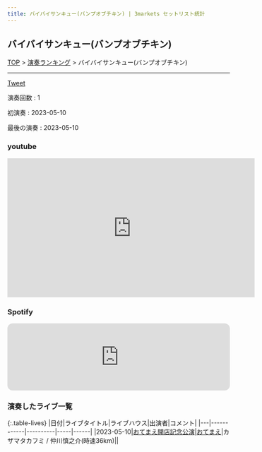 ```yaml
---
title: バイバイサンキュー(バンプオブチキン) | 3markets セットリスト統計
---
```

## バイバイサンキュー(バンプオブチキン)


[TOP](/setlist/) > [演奏ランキング](songs.html) > バイバイサンキュー(バンプオブチキン)

___

<a href="https://twitter.com/share?ref_src=twsrc%5Etfw" data-text="3markets[ ]セットリスト > バイバイサンキュー(バンプオブチキン)" class="twitter-share-button" data-via="3markets" data-hashtags="3markets" data-related="3markets" data-show-count="false">Tweet</a>

演奏回数
: 1

初演奏
: 2023-05-10

最後の演奏
: 2023-05-10





### youtube
<iframe width="560" height="315" src="https://www.youtube.com/embed/LFr1uIaGe7A" title="YouTube video player" frameborder="0" allow="accelerometer; autoplay; clipboard-write; encrypted-media; gyroscope; picture-in-picture; web-share" allowfullscreen></iframe>





### Spotify
<iframe style="border-radius:12px" src="https://open.spotify.com/embed/track/1GemuQICfUiJoMwn9xnmlz?utm_source=generator" width="100%" height="152" frameBorder="0" allowfullscreen="" allow="autoplay; clipboard-write; encrypted-media; fullscreen; picture-in-picture" loading="lazy"></iframe>





### 演奏したライブ一覧

{:.table-lives}
|日付|ライブタイトル|ライブハウス|出演者|コメント|
|---|------------|----------|-----|------|
|<span class="nowrap">2023-05-10</span>|[おてまえ開店記念公演](live066.html)|[おてまえ](livehouse058.html)|カザマタカフミ / 仲川慎之介(時速36km)||



<script async src="https://platform.twitter.com/widgets.js" charset="utf-8"></script>